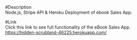 #Description <br>
Node.js, Stripe API & Heroku Deployment of ebook Sales App.

#Link <br>
Click this link to see full functionality of the eBook Sales App. https://hidden-scrubland-46225.herokuapp.com/
